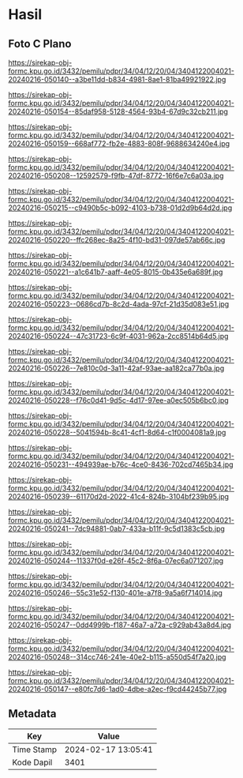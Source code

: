 # Hasil

## Foto C Plano

https://sirekap-obj-formc.kpu.go.id/3432/pemilu/pdpr/34/04/12/20/04/3404122004021-20240216-050140--a3be11dd-b834-4981-8ae1-81ba49921922.jpg

https://sirekap-obj-formc.kpu.go.id/3432/pemilu/pdpr/34/04/12/20/04/3404122004021-20240216-050154--85daf958-5128-4564-93b4-67d9c32cb211.jpg

https://sirekap-obj-formc.kpu.go.id/3432/pemilu/pdpr/34/04/12/20/04/3404122004021-20240216-050159--668af772-fb2e-4883-808f-9688634240e4.jpg

https://sirekap-obj-formc.kpu.go.id/3432/pemilu/pdpr/34/04/12/20/04/3404122004021-20240216-050208--12592579-f9fb-47df-8772-16f6e7c6a03a.jpg

https://sirekap-obj-formc.kpu.go.id/3432/pemilu/pdpr/34/04/12/20/04/3404122004021-20240216-050215--c9490b5c-b092-4103-b738-01d2d9b64d2d.jpg

https://sirekap-obj-formc.kpu.go.id/3432/pemilu/pdpr/34/04/12/20/04/3404122004021-20240216-050220--ffc268ec-8a25-4f10-bd31-097de57ab66c.jpg

https://sirekap-obj-formc.kpu.go.id/3432/pemilu/pdpr/34/04/12/20/04/3404122004021-20240216-050221--a1c641b7-aaff-4e05-8015-0b435e6a689f.jpg

https://sirekap-obj-formc.kpu.go.id/3432/pemilu/pdpr/34/04/12/20/04/3404122004021-20240216-050223--0686cd7b-8c2d-4ada-97cf-21d35d083e51.jpg

https://sirekap-obj-formc.kpu.go.id/3432/pemilu/pdpr/34/04/12/20/04/3404122004021-20240216-050224--47c31723-6c9f-4031-962a-2cc8514b64d5.jpg

https://sirekap-obj-formc.kpu.go.id/3432/pemilu/pdpr/34/04/12/20/04/3404122004021-20240216-050226--7e810c0d-3a11-42af-93ae-aa182ca77b0a.jpg

https://sirekap-obj-formc.kpu.go.id/3432/pemilu/pdpr/34/04/12/20/04/3404122004021-20240216-050228--f76c0d41-9d5c-4d17-97ee-a0ec505b6bc0.jpg

https://sirekap-obj-formc.kpu.go.id/3432/pemilu/pdpr/34/04/12/20/04/3404122004021-20240216-050228--5041594b-8c41-4cf1-8d64-c1f0004081a9.jpg

https://sirekap-obj-formc.kpu.go.id/3432/pemilu/pdpr/34/04/12/20/04/3404122004021-20240216-050231--494939ae-b76c-4ce0-8436-702cd7465b34.jpg

https://sirekap-obj-formc.kpu.go.id/3432/pemilu/pdpr/34/04/12/20/04/3404122004021-20240216-050239--61170d2d-2022-41c4-824b-3104bf239b95.jpg

https://sirekap-obj-formc.kpu.go.id/3432/pemilu/pdpr/34/04/12/20/04/3404122004021-20240216-050241--7dc94881-0ab7-433a-b11f-9c5d1383c5cb.jpg

https://sirekap-obj-formc.kpu.go.id/3432/pemilu/pdpr/34/04/12/20/04/3404122004021-20240216-050244--11337f0d-e26f-45c2-8f6a-07ec6a071207.jpg

https://sirekap-obj-formc.kpu.go.id/3432/pemilu/pdpr/34/04/12/20/04/3404122004021-20240216-050246--55c31e52-f130-401e-a7f8-9a5a6f714014.jpg

https://sirekap-obj-formc.kpu.go.id/3432/pemilu/pdpr/34/04/12/20/04/3404122004021-20240216-050247--0dd4999b-f187-46a7-a72a-c929ab43a8d4.jpg

https://sirekap-obj-formc.kpu.go.id/3432/pemilu/pdpr/34/04/12/20/04/3404122004021-20240216-050248--314cc746-241e-40e2-b115-a550d54f7a20.jpg

https://sirekap-obj-formc.kpu.go.id/3432/pemilu/pdpr/34/04/12/20/04/3404122004021-20240216-050147--e80fc7d6-1ad0-4dbe-a2ec-f9cd44245b77.jpg


## Metadata

| Key        | Value               |
| ---------- | ------------------- |
| Time Stamp | 2024-02-17 13:05:41 |
| Kode Dapil | 3401                |



